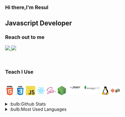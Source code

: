 ### Hi there,I'm Resul 
##  Javascript Developer 
### Reach out to me 

[<img  width="22" src="https://cdn.jsdelivr.net/npm/simple-icons@v6/icons/linkedin.svg" aling="left"/>
][Linkedin]
[<img  width="22" src="https://cdn.jsdelivr.net/npm/simple-icons@v6/icons/gmail.svg"  aling="left"/>
][Email]
<br><br>
<br>

### Teach I Use
<img aling="left" src="https://raw.githubusercontent.com/github/explore/80688e429a7d4ef2fca1e82350fe8e3517d3494d/topics/html/html.png" width="30" heigh="30"/>  
<img aling="left" src="https://raw.githubusercontent.com/github/explore/80688e429a7d4ef2fca1e82350fe8e3517d3494d/topics/css/css.png" width="30" heigh="30"/>  
<img aling="left" src="https://raw.githubusercontent.com/github/explore/80688e429a7d4ef2fca1e82350fe8e3517d3494d/topics/javascript/javascript.png" width="30" heigh="30"/>
<img aling="left" src="https://raw.githubusercontent.com/github/explore/80688e429a7d4ef2fca1e82350fe8e3517d3494d/topics/react/react.png" width="30" heigh="30"/>
<img aling="left" src="https://raw.githubusercontent.com/github/explore/80688e429a7d4ef2fca1e82350fe8e3517d3494d/topics/sass/sass.png" width="30" heigh="30"/>
<img aling="left" src="https://raw.githubusercontent.com/github/explore/80688e429a7d4ef2fca1e82350fe8e3517d3494d/topics/nodejs/nodejs.png" width="30" heigh="30"/>
<img aling="left" src="https://raw.githubusercontent.com/github/explore/80688e429a7d4ef2fca1e82350fe8e3517d3494d/topics/jquery/jquery.png" width="50" heigh="50"/>
<img aling="left" src="https://raw.githubusercontent.com/github/explore/80688e429a7d4ef2fca1e82350fe8e3517d3494d/topics/mongodb/mongodb.png" width="50" heigh="50"/>     
<img aling="left" src="https://raw.githubusercontent.com/github/explore/80688e429a7d4ef2fca1e82350fe8e3517d3494d/topics/linux/linux.png" width="30" heigh="30"/>  
<img aling="left" src="https://raw.githubusercontent.com/github/explore/80688e429a7d4ef2fca1e82350fe8e3517d3494d/topics/git/git.png" width="30" heigh="30"/>  
          <br> 
          <br>
          
<details>
           <summary>:bulb:Github Stats</summary>
           <img src="https://github-readme-stats.vercel.app/api?username=resulbisgin&theme=tokyonight"/>
           </details>
           <details>
           <summary>:bulb:Most Used Languages</summary>
           <img src="https://github-readme-stats.vercel.app/api/top-langs/?username=resulbisgin&layout=compact"/>
           </details>

[Linkedin]:https://www.linkedin.com/in/resul-bi%C5%9Fgin-66190a225/
[Email]:resulbiginresul@gmail.com
